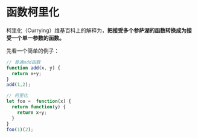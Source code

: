 # 函数柯里化

柯里化（Currying）维基百科上的解释为，**把接受多个参萨湖的函数转换成为接受一个单一参数的函数。**



先看一个简单的例子：

```js
// 普通add函数
function add(x, y) {
  return x+y;
}
add(1,2);

// 柯里化
let foo =  function(x) {
  return function(y) {
    return x+y;
  }
}
foo(1)(2);
```

